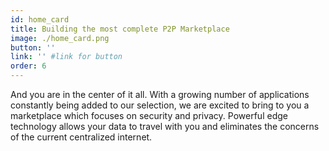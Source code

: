 ```yaml
---
id: home_card
title: Building the most complete P2P Marketplace
image: ./home_card.png
button: ''
link: '' #link for button
order: 6
---
```


And you are in the center of it all. With a growing number of applications constantly being added to our selection, we are excited to bring to you a marketplace which focuses on security and privacy. Powerful edge technology allows your data to travel with you and eliminates the concerns of the current centralized internet.
